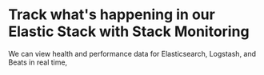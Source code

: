 
# Track what's happening in our Elastic Stack with Stack Monitoring

We can view health and performance data for Elasticsearch, Logstash, and Beats in real time, 
    
